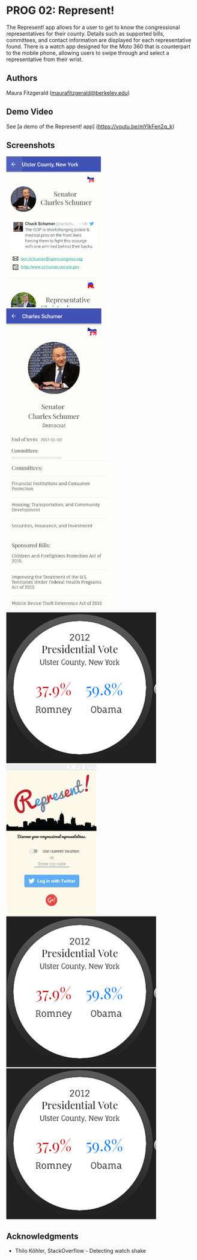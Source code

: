 # PROG 02: Represent!

The Represent! app allows for a user to get to know the congressional representatives for their county. Details such as supported bills, committees, and contact information are displayed for each representative found. There is a watch app designed for the Moto 360 that is counterpart to the mobile phone, allowing users to swipe through and select a representative from their wrist.

## Authors

Maura Fitzgerald ([maurafitzgerald@berkeley.edu](mailto:your_email@berkeley.edu))

## Demo Video

See [a demo of the Represent! app] (https://youtu.be/mYIkFen2q_k)

## Screenshots

<img src="screenshots/searchview.png" height="400" alt="Screenshot"/>
<img src="screenshots/repview.png" height="400" alt="Screenshot"/>
<img src="screenshots/listview.png" height="400" alt="Screenshot"/>
<img src="screenshots/graphview.png" height="400" alt="Screenshot"/>
<img src="screenshots/homeview.png" height="400" alt="Screenshot"/>
<img src="screenshots/graphview.png" height="400" alt="Screenshot"/>
<img src="screenshots/graphview.png" height="400" alt="Screenshot"/>


## Acknowledgments

* Thilo Köhler, StackOverflow - Detecting watch shake
